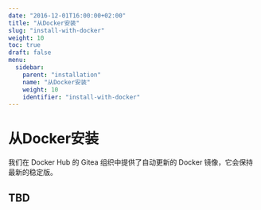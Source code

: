 ```yaml
---
date: "2016-12-01T16:00:00+02:00"
title: "从Docker安装"
slug: "install-with-docker"
weight: 10
toc: true
draft: false
menu:
  sidebar:
    parent: "installation"
    name: "从Docker安装"
    weight: 10
    identifier: "install-with-docker"
---
```


# 从Docker安装

我们在 Docker Hub 的 Gitea 组织中提供了自动更新的 Docker 镜像，它会保持最新的稳定版。

## TBD
